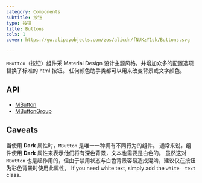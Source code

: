 ```yaml
---
category: Components
subtitle: 按钮
type: 按钮
title: Buttons
cols: 1
cover: https://gw.alipayobjects.com/zos/alicdn/fNUKzY1sk/Buttons.svg

---
```


`MButton`（按钮）组件采 Material Design 设计主题风格，并增加众多的配置选项替换了标准的 html 按钮。 任何颜色助手类都可以用来改变背景或文字颜色。

## API

- [MButton](/docs/api/MButton)
- [MButtonGroup](/docs/api/MButtonGroup)

## Caveats

<!--alert:warning--> 
当使用 **Dark** 属性时，`MButton` 是唯一一种拥有不同行为的组件。 通常来说，组件使用 **Dark** 属性来表示他们将有深色背景，文本也需要是白色的。 虽然这对
`MButton` 也是起作用的，但由于禁用状态与白色背景容易造成混淆，建议仅在按钮**为**彩色背景时使用此属性。 If you need white text, simply add the `white--text` class.
